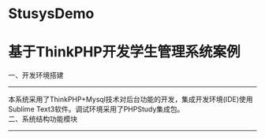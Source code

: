 # StusysDemo
基于ThinkPHP开发学生管理系统案例
=
一、开发环境搭建
_____
本系统采用了ThinkPHP+Mysql技术对后台功能的开发，集成开发环境(IDE)使用Sublime Text3软件。调试环境采用了PHPStudy集成包。<br>
二、系统结构功能模块
____

